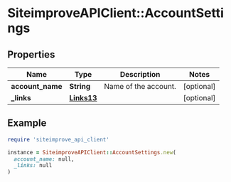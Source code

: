 # SiteimproveAPIClient::AccountSettings

## Properties

| Name | Type | Description | Notes |
| ---- | ---- | ----------- | ----- |
| **account_name** | **String** | Name of the account. | [optional] |
| **_links** | [**Links13**](Links13.md) |  | [optional] |

## Example

```ruby
require 'siteimprove_api_client'

instance = SiteimproveAPIClient::AccountSettings.new(
  account_name: null,
  _links: null
)
```


